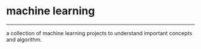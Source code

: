 # machine learning
--- 

a collection of machine learning projects to understand important concepts and algorithm.

